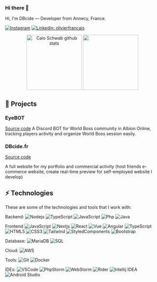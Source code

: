 ### Hi there 👋

Hi, I'm DBcide — Developer from Annecy, France.

[![Instagram](https://img.shields.io/badge/-dbcide-Red?style=flat-square&logo=instagram)](https://instagram.com/dbcide)
[![Linkedin: olivierfrancais](https://img.shields.io/badge/-Linkedin-blue?style=flat-square&logo=Linkedin&logoColor=white&link=https://www.linkedin.com/in/olivier-français-05a2b4272/)](https://www.linkedin.com/in/olivier-français-05a2b4272/)

<div align="center">
  <img height="180em" src="https://github-readme-stats.vercel.app/api?username=DBcide&show_icons=true&count_private=true&hide_border=true&title_color=6495ED&icon_color=6495ED&text_color=6495ED&bg_color=0d1117" alt="Caio Schwab github stats" /> 
  <img height="180em" src="https://github-readme-stats.vercel.app/api/top-langs/?username=DBcide&layout=compact&hide_border=true&title_color=6495ED&text_color=6495ED&bg_color=0d1117" />
</div>

## 🚀 Projects

### EyeBOT

[Source code](https://github.com/DBcide/eyebot)
A Discord BOT for World Boss community in Albion Online, tracking players activity and organize World Boss session easily.

### DBcide.fr

[Source code](https://github.com/DBcide/dbcide.fr)

A full website for my portfolio and commercial activity (host friends e-commerce website, create real-time preview for self-employed website I develop)

## ⚡ Technologies

These are some of the technologies and tools that I work with:

Backend:
![Nodejs](https://img.shields.io/badge/-Nodejs-339933?style=flat-square&logo=Node.js&logoColor=white)
![TypeScript](https://img.shields.io/badge/-TypeScript-007ACC?style=flat-square&logo=typescript&logoColor=white)
![JavaScript](https://img.shields.io/badge/-JavaScript-black?style=flat-square&logo=javascript)
![Php](https://img.shields.io/badge/-php-0D1117?style=flat-square&logo=php)
![Java](https://img.shields.io/badge/-Java-blue?style=flat-square&logo=Java)

Frontend
![JavaScript](https://img.shields.io/badge/-JavaScript-black?style=flat-square&logo=javascript)
![Nextjs](https://img.shields.io/badge/-Next.js-000000?style=flat-square&logo=next.js&logoColor=white)
![React](https://img.shields.io/badge/-React-61DAFB?style=flat-square&logo=react&logoColor=white)
![Vue](https://img.shields.io/badge/-Vue.js-4FC08D?style=flat-square&logo=vue.js&logoColor=white)
![Angular](https://img.shields.io/badge/Angular-DD0031?style=flat-square&logo=angular)
![TypeScript](https://img.shields.io/badge/-TypeScript-007ACC?style=flat-square&logo=typescript&logoColor=white)
![HTML5](https://img.shields.io/badge/-HTML5-E34F26?style=flat-square&logo=html5&logoColor=white)
![CSS3](https://img.shields.io/badge/-CSS3-1572B6?style=flat-square&logo=css3)
![Tailwind](https://img.shields.io/badge/-Tailwind_CSS-38B2AC?style=flat-square&logo=tailwind-css&logoColor=white)
![StyledComponents](https://img.shields.io/badge/-Styled_Components-DB7093?style=flat-square&logo=styled-components&logoColor=white)
![Bootstrap](https://img.shields.io/badge/-Bootstrap-563D7C?style=flat-square&logo=bootstrap)

Database:
![MariaDB](https://img.shields.io/badge/-MariaDB-black?style=flat-square&logo=mariadb)
![SQL](https://img.shields.io/badge/-SQL-black?style=flat-square&logo=postgresql)

Cloud:
![AWS](https://img.shields.io/badge/-AWS-000000?style=flat-square&logo=vercel&logoColor=white)

Tools:
![Git](https://img.shields.io/badge/-Git-black?style=flat-square&logo=git)
![Docker](https://img.shields.io/badge/-Docker-2496ED?style=flat-square&logo=docker&logoColor=white)

IDEs:
![VSCode](https://img.shields.io/badge/-VSCode-007ACC?style=flat-square&logo=visual-studio-code&logoColor=white)
![PhpStorm](https://img.shields.io/badge/-PhpStorm-purple?style=flat-square&logo=phpstorm)
![WebStorm](https://img.shields.io/badge/-WebStorm-purple?style=flat-square&logo=webstorm)
![Rider](https://img.shields.io/badge/-Rider-purple?style=flat-square&logo=rider)
![Intellij IDEA](https://img.shields.io/badge/-IntelliJ_IDEA-purple?style=flat-square&logo=intellijIdea)
![Android Studio](https://img.shields.io/badge/-Android_Studio-black?style=flat-square&logo=androidstudio)
